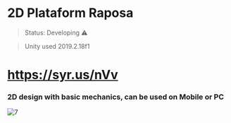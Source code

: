 # 2D Plataform Raposa

>Status: Developing ⚠️

>Unity used 2019.2.18f1

# https://syr.us/nVv

### 2D design with basic mechanics, can be used on Mobile or PC

![7](https://user-images.githubusercontent.com/79748858/111016180-22a71480-838b-11eb-8aa9-a05e7ca025f7.png)
